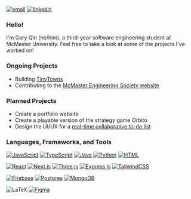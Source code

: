 [![email](https://img.shields.io/badge/email-garyzhqin@gmail.com-red?style=flat-square)](mailto:garyzhqin@gmail.com) [![linkedin](https://img.shields.io/badge/linkedin-gary--qin-blue?style=flat-square)](https://www.linkedin.com/in/gary-qin/)
### Hello!
I'm Gary Qin (he/him), a third-year software engineering student at McMaster University. Feel free to take a look at some of the projects I've worked on!

### Ongoing Projects
- Building [TinyTowns](https://www.tinytowns.app/)
- Contributing to the [McMaster Engineering Society website](https://macengsociety.ca)

### Planned Projects
- Create a portfolio website
- Create a playable version of the strategy game Orbito
- Design the UI/UX for a [real-time collaborative to-do list](https://github.com/Gary-Qin/collab-todo-list)

### Languages, Frameworks, and Tools
[![JavaScript](https://img.shields.io/badge/JavaScript-F7DF1E?logo=javascript&logoColor=000)](#)
[![TypeScript](https://img.shields.io/badge/TypeScript-3178C6?logo=typescript&logoColor=fff)](#)
[![Java](https://img.shields.io/badge/Java-%23ED8B00.svg?logo=openjdk&logoColor=white)](#)
[![Python](https://img.shields.io/badge/Python-3776AB?logo=python&logoColor=fff)](#)
[![HTML](https://img.shields.io/badge/HTML-%23E34F26.svg?logo=html5&logoColor=white)](#)

[![React](https://img.shields.io/badge/React-%2320232a.svg?logo=react&logoColor=%2361DAFB)](#)
[![Next.js](https://img.shields.io/badge/Next.js-black?logo=next.js&logoColor=white)](#)
[![Three.js](https://img.shields.io/badge/Three.js-000?logo=threedotjs&logoColor=fff)](#)
[![Express.js](https://img.shields.io/badge/Express.js-%23404d59.svg?logo=express&logoColor=%2361DAFB)](#)
[![TailwindCSS](https://img.shields.io/badge/Tailwind%20CSS-%2338B2AC.svg?logo=tailwind-css&logoColor=white)](#)

[![Firebase](https://img.shields.io/badge/Firebase-039BE5?logo=Firebase&logoColor=white)](#)
[![Postgres](https://img.shields.io/badge/Postgres-%23316192.svg?logo=postgresql&logoColor=white)](#)
[![MongoDB](https://img.shields.io/badge/MongoDB-%234ea94b.svg?logo=mongodb&logoColor=white)](#)

![LaTeX](https://img.shields.io/badge/-LaTeX-008080?style=flat-square&logo=latex&logoColor=white)
[![Figma](https://img.shields.io/badge/Figma-F24E1E?logo=figma&logoColor=white)](#)
